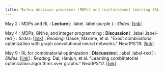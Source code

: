 ```yaml
---
title: Markov decision processes (MDPs) and reinforcement learning (RL)
---
```


May 2
: MDPs and RL
  : **Lecture**{: .label .label-purple }
: *Slides:* [[link]](https://vitercik.github.io/ml4algs/assets/slides/lecture9.pdf)

May 4
: MDPs, GNNs, and integer programming
  : **Discussion**{: .label .label-red }
: *Slides:* [[link]](https://vitercik.github.io/ml4algs/assets/slides/lecture10.pdf)
: *Reading:* Gasse, Maxime, et al. "Exact combinatorial optimization with graph convolutional neural networks." NeurIPS'19. [[link]](https://arxiv.org/pdf/1906.01629.pdf)

May 9
: RL for combinatorial optimization
  : **Discussion**{: .label .label-red }
: *Slides:* [[link]](https://vitercik.github.io/ml4algs/assets/slides/lecture11.pdf)
: *Reading:* Dai, Hanjun, et al. "Learning combinatorial optimization algorithms over graphs." NeurIPS'17. [[link]](https://arxiv.org/pdf/1704.01665.pdf)
